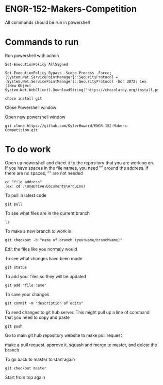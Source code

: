 # ENGR-152-Makers-Competition
All commands should be run in powershell

# Commands to run 
Run powershell with admin

    Set-ExecutionPolicy AllSigned

    Set-ExecutionPolicy Bypass -Scope Process -Force; [System.Net.ServicePointManager]::SecurityProtocol = [System.Net.ServicePointManager]::SecurityProtocol -bor 3072; iex ((New-Object System.Net.WebClient).DownloadString('https://chocolatey.org/install.ps1'))
    
    choco install git
    
Close Powershell window

Open new powershell window

    git clone https://github.com/KylerHoward/ENGR-152-Makers-Competition.git


# To do work
Open up powershell and direct it to the repository that you are working on. If you have spaces in the file names, you need "" around the address. If there are no spaces, "" are not needed

    cd "file address" 
    (ex: cd .\OneDrive\Documents\Arduino)

To pull in latest code

    git pull 

To see what files are in the current branch

    ls

To make a new branch to work in

    git checkout -b "name of branch (yourName/branchName)"
    
Edit the files like you normaly would

To see what changes have been made

    git status
    
To add your files so they will be updated

    git add "file name"
    
To save your changes

    git commit -m "description of edits"
    
To send changes to git hub server. This might pull up a line of command that you need to copy and paste

    git push

Go to main git hub repository website to make pull request

make a pull request, approve it, squash and merge to master, and delete the branch

To go back to master to start again

    git checkout master

Start from top again
